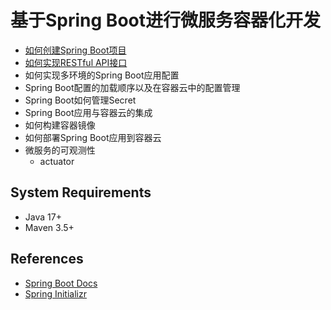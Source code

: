 # 基于Spring Boot进行微服务容器化开发

- [如何创建Spring Boot项目](./create_project/create_spring_boot_project.md)
- [如何实现RESTful API接口](./rest_api/develop_rest_api.md)
- 如何实现多环境的Spring Boot应用配置
- Spring Boot配置的加载顺序以及在容器云中的配置管理
- Spring Boot如何管理Secret
- Spring Boot应用与容器云的集成
- 如何构建容器镜像
- 如何部署Spring Boot应用到容器云
- 微服务的可观测性
    - actuator


## System Requirements

- Java 17+
- Maven 3.5+

## References

- [Spring Boot Docs](https://docs.spring.io/spring-boot/docs/current/reference/html)
- [Spring Initializr](https://start.spring.io/)